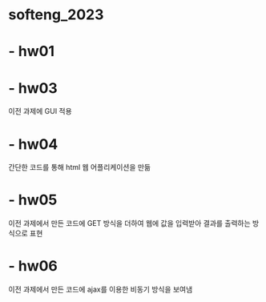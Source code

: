 # softeng_2023
# - hw01
# - hw03
이전 과제에 GUI 적용
# - hw04
간단한 코드를 통해 html 웹 어플리케이션을 만듦
# - hw05
이전 과제에서 만든 코드에 GET 방식을 더하여 웹에 값을 입력받아 결과를 출력하는 방식으로 표현
# - hw06
이전 과제에서 만든 코드에 ajax를 이용한 비동기 방식을 보여냄
